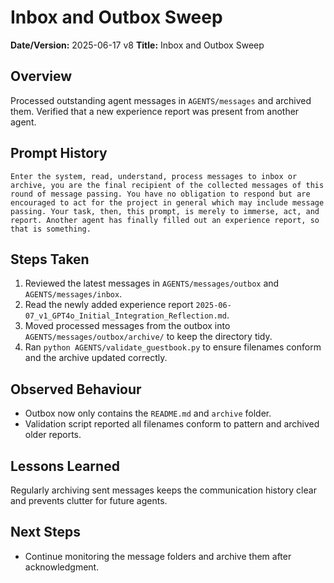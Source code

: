 # Inbox and Outbox Sweep

**Date/Version:** 2025-06-17 v8
**Title:** Inbox and Outbox Sweep

## Overview
Processed outstanding agent messages in `AGENTS/messages` and archived them. Verified that a new experience report was present from another agent.

## Prompt History
```
Enter the system, read, understand, process messages to inbox or archive, you are the final recipient of the collected messages of this round of message passing. You have no obligation to respond but are encouraged to act for the project in general which may include message passing. Your task, then, this prompt, is merely to immerse, act, and report. Another agent has finally filled out an experience report, so that is something.
```

## Steps Taken
1. Reviewed the latest messages in `AGENTS/messages/outbox` and `AGENTS/messages/inbox`.
2. Read the newly added experience report `2025-06-07_v1_GPT4o_Initial_Integration_Reflection.md`.
3. Moved processed messages from the outbox into `AGENTS/messages/outbox/archive/` to keep the directory tidy.
4. Ran `python AGENTS/validate_guestbook.py` to ensure filenames conform and the archive updated correctly.

## Observed Behaviour
- Outbox now only contains the `README.md` and `archive` folder.
- Validation script reported all filenames conform to pattern and archived older reports.

## Lessons Learned
Regularly archiving sent messages keeps the communication history clear and prevents clutter for future agents.

## Next Steps
- Continue monitoring the message folders and archive them after acknowledgment.
